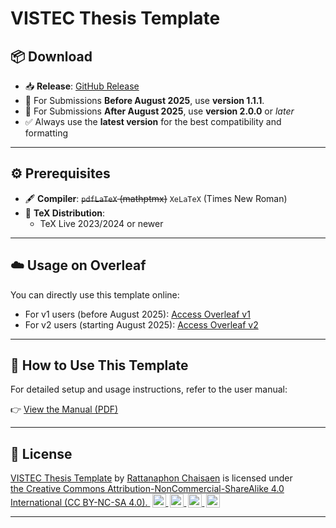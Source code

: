 # VISTEC Thesis Template

## 📦 Download

- 📥 **Release**: [GitHub Release](https://github.com/xydxdy/VISTEC-thesis-template/releases)
- 📅 For Submissions **Before August 2025**, use **version 1.1.1**.
- 📅 For Submissions **After August 2025**, use **version 2.0.0** or _later_
- ✅ Always use the **latest version** for the best compatibility and formatting

---

## ⚙️ Prerequisites

- 🖋 **Compiler**: ~~`pdfLaTeX` (mathptmx)~~ `XeLaTeX` (Times New Roman)
- 🧰 **TeX Distribution**:
  - TeX Live 2023/2024 or newer

---

## ☁️ Usage on Overleaf

You can directly use this template online:
- For v1 users (before August 2025): [Access Overleaf v1](https://www.overleaf.com/read/kycjnywvhdzt#0c025e)
- For v2 users (starting August 2025): [Access Overleaf v2](https://www.overleaf.com/read/mddvdjwsbxgb#b38ff6)

---

## 📖 How to Use This Template

For detailed setup and usage instructions, refer to the user manual:

👉 [View the Manual (PDF)](https://github.com/xydxdy/VISTEC-thesis-template/blob/main/manual.pdf)


---

## 📜 License

<p xmlns:cc="http://creativecommons.org/ns#" xmlns:dct="http://purl.org/dc/terms/">
<a property="dct:title" rel="cc:attributionURL" href="https://github.com/xydxdy/VISTEC-thesis-template">VISTEC Thesis Template</a> by
<a rel="cc:attributionURL dct:creator" property="cc:attributionName" href="https://xydxdy.github.io/">Rattanaphon Chaisaen</a> is licensed under
<a href="https://creativecommons.org/licenses/by-nc-sa/4.0/?ref=chooser-v1" target="_blank" rel="license noopener noreferrer" style="display:inline-block;">
the Creative Commons Attribution-NonCommercial-ShareAlike 4.0 International (CC BY-NC-SA 4.0).
<img style="height:22px!important;margin-left:3px;vertical-align:text-bottom;" src="https://mirrors.creativecommons.org/presskit/icons/cc.svg?ref=chooser-v1" alt="">
<img style="height:22px!important;margin-left:3px;vertical-align:text-bottom;" src="https://mirrors.creativecommons.org/presskit/icons/by.svg?ref=chooser-v1" alt="">
<img style="height:22px!important;margin-left:3px;vertical-align:text-bottom;" src="https://mirrors.creativecommons.org/presskit/icons/nc.svg?ref=chooser-v1" alt="">
<img style="height:22px!important;margin-left:3px;vertical-align:text-bottom;" src="https://mirrors.creativecommons.org/presskit/icons/sa.svg?ref=chooser-v1" alt="">
</a>
</p>

---

